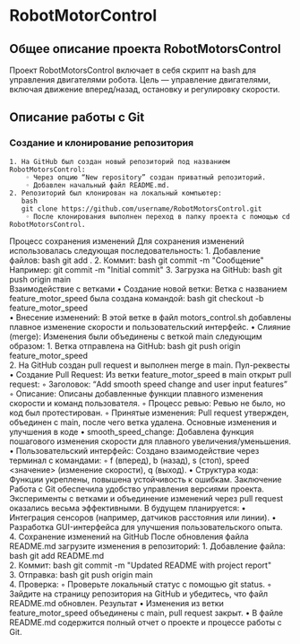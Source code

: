 # RobotMotorControl
## Общее описание проекта RobotMotorsControl
Проект RobotMotorsControl включает в себя скрипт на bash для управления двигателями робота. Цель — управление двигателями, включая движение вперед/назад, остановку и регулировку скорости. 
## Описание работы с Git
### Создание и клонирование репозитория
    1. На GitHub был создан новый репозиторий под названием RobotMotorsControl: 
        ◦ Через опцию “New repository” создан приватный репозиторий. 
        ◦ Добавлен начальный файл README.md.
    2. Репозиторий был клонирован на локальный компьютер: 
       bash
       git clone https://github.com/username/RobotMotorsControl.git  
        ◦ После клонирования выполнен переход в папку проекта с помощью cd RobotMotorsControl.
Процесс сохранения изменений
Для сохранения изменений использовалась следующая последовательность: 
    1. Добавление файлов: 
       bash
       git add . 
    2. Коммит: 
       bash
       git commit -m "Сообщение"  
       Например: git commit -m "Initial commit" 
    3. Загрузка на GitHub: 
       bash
       git push origin main  
       Взаимодействие с ветками
    • Создание новой ветки: Ветка с названием feature_motor_speed была создана командой: 
      bash
      git checkout -b feature_motor_speed  
    • Внесение изменений: В этой ветке в файл motors_control.sh добавлены плавное изменение скорости и пользовательский интерфейс. 
    • Слияние (merge): Изменения были объединены с веткой main следующим образом: 
        1. Ветка отправлена на GitHub: 
           bash
           git push origin feature_motor_speed  
        2. На GitHub создан pull request и выполнен merge в main.
Пул-реквесты
    • Создание Pull Request: Из ветки feature_motor_speed в main открыт pull request: 
        ◦ Заголовок: “Add smooth speed change and user input features” 
        ◦ Описание: Описаны добавленные функции плавного изменения скорости и команд пользователя. 
        ◦ Процесс ревью: Ревью не было, но код был протестирован. 
        ◦ Принятые изменения: Pull request утвержден, объединен с main, после чего ветка удалена.
Основные изменения и улучшения в коде
    • smooth_speed_change: Добавлена функция пошагового изменения скорости для плавного увеличения/уменьшения. 
    • Пользовательский интерфейс: Создано взаимодействие через терминал с командами: 
        ◦ f (вперед), b (назад), s (стоп), speed <значение> (изменение скорости), q (выход).
    • Структура кода: Функции укреплены, повышена устойчивость к ошибкам.
Заключение
Работа с Git обеспечила удобство управления версиями проекта. Эксперименты с ветками и объединение изменений через pull request оказались весьма эффективными. В будущем планируется: 
    • Интеграция сенсоров (например, датчиков расстояния или линии). 
    • Разработка GUI-интерфейса для улучшения пользовательского опыта. 
    4. Сохранение изменений на GitHub
После обновления файла README.md загрузите изменения в репозиторий: 
    1. Добавление файла: 
       bash
       git add README.md  
    2. Коммит: 
       bash
       git commit -m "Updated README with project report"  
    3. Отправка: 
       bash
       git push origin main  
    4. Проверка: 
        ◦ Проверьте локальный статус с помощью git status. 
        ◦ Зайдите на страницу репозитория на GitHub и убедитесь, что файл README.md обновлен.
Результат
    • Изменения из ветки feature_motor_speed объединены с main, pull request закрыт. 
    • В файле README.md содержится полный отчет о проекте и процессе работы с Git. 
